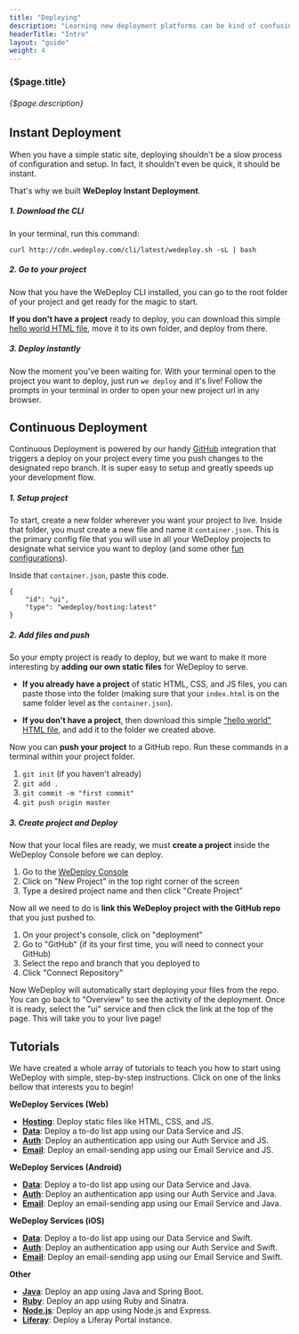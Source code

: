 ```yaml
---
title: "Deploying"
description: "Learning new deployment platforms can be kind of confusing. We want to simplify it for you."
headerTitle: "Intro"
layout: "guide"
weight: 4
---
```


### {$page.title}

###### {$page.description}

<article id="1">

## Instant Deployment

When you have a simple static site, deploying shouldn't be a slow process of configuration and setup. In fact, it shouldn't even be quick, it should be instant. 

That's why we built **WeDeploy Instant Deployment**.

##### 1. Download the CLI

In your terminal, run this command:

```
curl http://cdn.wedeploy.com/cli/latest/wedeploy.sh -sL | bash
```

##### 2. Go to your project

Now that you have the WeDeploy CLI installed, you can go to the root folder of your project and get ready for the magic to start. 

**If you don't have a project** ready to deploy, you can download this simple [hello world HTML file](https://gist.github.com/jonnilundy/df30e208dd1e84babf8b339ad2fbcbc9/archive/6d7bd9321c108bb4ed7c5ce4f3b79fb3b578c39a.zip), move it to its own folder, and deploy from there.

##### 3. Deploy instantly

Now the moment you've been waiting for. With your terminal open to the project you want to deploy, just run `we deploy` and it's live! Follow the prompts in your terminal in order to open your new project url in any browser.

</article>

<article id="2">

## Continuous Deployment

Continuous Deployment is powered by our handy [GitHub](htps://github.com) integration that triggers a deploy on your project every time you push changes to the designated repo branch. It is super easy to setup and greatly speeds up your development flow.

##### 1. Setup project

To start, create a new folder wherever you want your project to live. Inside that folder, you must create a new file and name it `container.json`. This is the primary config file that you will use in all your WeDeploy projects to designate what service you want to deploy (and some other [fun configurations](/docs/intro/configuration-files.html)). 

Inside that `container.json`, paste this code.

```
{
	"id": "ui",
	"type": "wedeploy/hosting:latest"
}
```

##### 2. Add files and push

So your empty project is ready to deploy, but we want to make it more interesting by **adding our own static files** for WeDeploy to serve. 

* **If you already have a project** of static HTML, CSS, and JS files, you can paste those into the folder (making sure that your `index.html` is on the same folder level as the `container.json`).

* **If you don't have a project**, then download this simple ["hello world" HTML file](https://gist.github.com/jonnilundy/df30e208dd1e84babf8b339ad2fbcbc9/archive/6d7bd9321c108bb4ed7c5ce4f3b79fb3b578c39a.zip), and add it to the folder we created above.

Now you can **push your project** to a GitHub repo. Run these commands in a terminal within your project folder.

1. `git init` (if you haven't already)
2. `git add .`
3. `git commit -m "first commit"`
4. `git push origin master` 

##### 3. Create project and Deploy

Now that your local files are ready, we must **create a project** inside the WeDeploy Console before we can deploy. 

1. Go to the [WeDeploy Console](console.wedeploy.com)
2. Click on "New Project" in the top right corner of the screen
3. Type a desired project name and then click "Create Project"

Now all we need to do is **link this WeDeploy project with the GitHub repo** that you just pushed to.

1. On your project's console, click on "deployment"
2. Go to "GitHub" (if its your first time, you will need to connect your GitHub)
3. Select the repo and branch that you deployed to
4. Click "Connect Repository"

Now WeDeploy will automatically start deploying your files from the repo. You can go back to "Overview" to see the activity of the deployment. Once it is ready, select the "ui" service and then click the link at the top of the page. This will take you to your live page!

</article>

<article id="3">

## Tutorials

We have created a whole array of tutorials to teach you how to start using WeDeploy with simple, step-by-step instructions. Click on one of the links bellow that interests you to begin!

**WeDeploy Services (Web)**

* **<a data-senna-off target="_blank" href="/tutorials/hosting/">Hosting</a>**: Deploy static files like HTML, CSS, and JS.
* **<a data-senna-off target="_blank" href="/tutorials/data-web/">Data</a>**: Deploy a to-do list app using our Data Service and JS.
* **<a data-senna-off target="_blank" href="/tutorials/auth-web/">Auth</a>**: Deploy an authentication app using our Auth Service and JS.
* **<a data-senna-off target="_blank" href="/tutorials/email-web/">Email</a>**: Deploy an email-sending app using our Email Service and JS.

**WeDeploy Services (Android)**

* **<a data-senna-off target="_blank" href="/tutorials/data-android/">Data</a>**: Deploy a to-do list app using our Data Service and Java.
* **<a data-senna-off target="_blank" href="/tutorials/auth-android/">Auth</a>**: Deploy an authentication app using our Auth Service and Java.
* **<a data-senna-off target="_blank" href="/tutorials/email-android/">Email</a>**: Deploy an email-sending app using our Email Service and Java.

**WeDeploy Services (iOS)**

* **<a data-senna-off target="_blank" href="/tutorials/data-ios/">Data</a>**: Deploy a to-do list app using our Data Service and Swift.
* **<a data-senna-off target="_blank" href="/tutorials/auth-ios/">Auth</a>**: Deploy an authentication app using our Auth Service and Swift.
* **<a data-senna-off target="_blank" href="/tutorials/email-ios/">Email</a>**: Deploy an email-sending app using our Email Service and Swift.

**Other**

* **<a data-senna-off target="_blank" href="/tutorials/java/">Java</a>**: Deploy an app using Java and Spring Boot.
* **<a data-senna-off target="_blank" href="/tutorials/ruby/">Ruby</a>**: Deploy an app using Ruby and Sinatra.
* **<a data-senna-off target="_blank" href="/tutorials/nodejs/">Node.js</a>**: Deploy an app using Node.js and Express.
* **<a data-senna-off target="_blank" href="/tutorials/liferay/">Liferay</a>**: Deploy a Liferay Portal instance.

</article>
